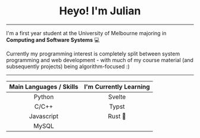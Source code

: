 <!-- Main Heading -->
<h1 align="center">Heyo! I'm Julian</h1>

---

<!-- Intro Paragraph -->

I'm a first year student at the University of Melbourne majoring in <strong>Computing and Software Systems</strong> 💻

Currently my programming interest is completely split between system programming and web development - with much of my course material (and subsequently projects) being algorithm-focused :&#8203;)


---

<!-- Main Languages -->

<div align="center">

| Main Languages / Skills | I'm Currently Learning |
|:-----------------------:|:----------------------:|
|          Python         |         Svelte         |
|          C/C++          |          Typst         |
|        Javascript       |         Rust 🦀        |
|          MySQL          |                        |

</div>
